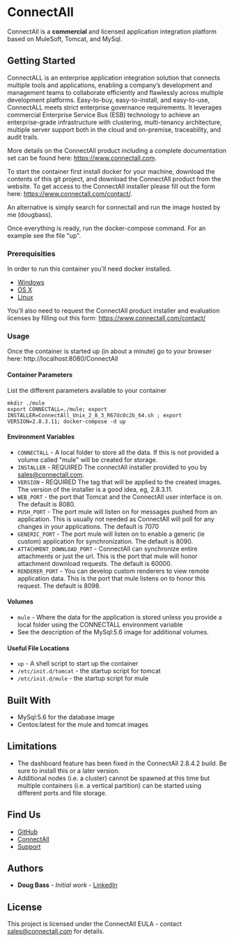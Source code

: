 # ConnectAll

ConnectAll is a **commercial** and licensed application integration platform based on MuleSoft, Tomcat, and MySql.

## Getting Started

ConnectALL is an enterprise application integration solution that connects multiple tools and applications, enabling a company’s development and management teams to collaborate efficiently and flawlessly across multiple development platforms. Easy-to-buy, easy-to-install, and easy-to-use, ConnectALL meets strict enterprise governance requirements. It leverages commercial Enterprise Service Bus (ESB) technology to achieve an enterprise-grade infrastructure with clustering, multi-tenancy architecture, multiple server support both in the cloud and on-premise, traceability, and audit trails.

More details on the ConnectAll product including a complete documentation set can be found here: https://www.connectall.com.

To start the container first install docker for your machine, download the contents of this git project, and download the ConnectAll product from the website. To get access to the ConnectAll installer please fill out the form here: https://www.connectall.com/contact/.

An alternative is simply search for connectall and run the image hosted by me (dougbass).

Once everything is ready, run the docker-compose command. For an example see the file "up".

### Prerequisities

In order to run this container you'll need docker installed.

* [Windows](https://docs.docker.com/windows/started)
* [OS X](https://docs.docker.com/mac/started/)
* [Linux](https://docs.docker.com/linux/started/)

You'll also need to request the ConnectAll product installer and evaluation licenses by filling out this form: https://www.connectall.com/contact/

### Usage

Once the container is started up (in about a minute) go to your browser here: http://localhost:8080/ConnectAll
#### Container Parameters

List the different parameters available to your container

```shell
mkdir ./mule
export CONNECTALL=./mule; export INSTALLER=ConnectAll_Unix_2_8_3_R67dc0c2b_64.sh ; export VERSION=2.8.3.11; docker-compose -d up
```

#### Environment Variables

* `CONNECTALL` - A local folder to store all the data. If this is not provided a volume called "mule" will be created for storage.
* `INSTALLER` - REQUIRED The connectAll installer provided to you by sales@connectall.com.
* `VERSION` - REQUIRED The tag that will be applied to the created images. The version of the installer is a good idea, eg, 2.8.3.11.
* `WEB_PORT` - the port that Tomcat and the ConnectAll user interface is on. The default is 8080.
* `PUSH_PORT` - The port mule will listen on for messages pushed from an application. This is usually not needed as ConnectAll will poll for any changes in your applications. The default is 7070
* `GENERIC_PORT` - The port mule will listen on to enable a generic (ie custom) application for synchronization. The default is 8090.
* `ATTACHMENT_DOWNLOAD_PORT` - ConnectAll can synchronize entire attachments or just the url. This is the port that mule will honor attachment download requests. The default is 60000.
* `RENDERER_PORT` - You can develop custom renderers to view remote application data. This is the port that mule listens on to honor this request. The default is 8098.

#### Volumes

* `mule` - Where the data for the application is stored unless you provide a local folder using the CONNECTALL environment variable
* See the description of the MySql:5.6 image for additional volumes.

#### Useful File Locations

* `up` - A shell script to start up the container
* `/etc/init.d/tomcat` - the startup script for tomcat
* `/etc/init.d/mule` - the startup script for mule

## Built With

* MySql:5.6 for the database image
* Centos:latest for the mule and tomcat images

## Limitations
* The dashboard feature has been fixed in the ConnectAll 2.8.4.2 build. Be sure to install this or a later version.
* Additional nodes (i.e. a cluster) cannot be spawned at this time but multiple containers (i.e. a vertical partition) can be started using different ports and file storage.

## Find Us

* [GitHub](https://github.com/dougbass/ConnectAll/edit/3-tier)
* [ConnectAll](https://www.connectall.com)
* [Support](https://jira.connectall.com/servicedesk/customer/portal/11)

## Authors

* **Doug Bass** - *Initial work* - [LinkedIn](https://www.linkedin.com/in/dougbass/)

## License

This project is licensed under the ConnectAll EULA - contact sales@connectall.com for details.
